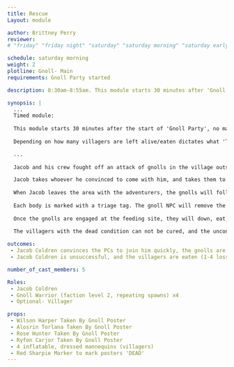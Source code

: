 ```yaml
---
title: Rescue
Layout: module

author: Brittney Perry
reviewer: 
# "friday" "friday night" "saturday" "saturday morning" "saturday early afternoon" "saturday early evening" "saturday night" "reaction" "tavern setup" "townsfolk" "randoms"

schedule: saturday morning
weight: 2
plotline: Gnoll- Main
requirements: Gnoll Party started

description: 8:30am-8:55am. This module starts 30 minutes after 'Gnoll Party' starts. Jacob Coldren, absent during the entirety of 'Gnoll Party' comes to town to ask for help in rescuing 4 abducted villagers. 

synopsis: |
  ...
  Timed module:
  
  This module starts 30 minutes after the start of 'Gnoll Party', no matter what, and ends 20 minutes after that. Jacob is to tell the PCs that they need to rescue the villagers and he needs to rescue the 4 people abducted quickly. Jacob is aware and can share that they have minutes to save these people. He does not know exact minutes, however. The longer it takes the adventurers to switch gears and go from defending to rescue mode, the more bodies stack up. Each person is killed at 5 minute intervals. So, one is killed at 35 minutes after Gnoll Party starts, one at 40 minutes, one at 45 minutes, and one at 50 minutes. Once everyone is dead, the mod will remain open for 'revenge' on the gnolls for 5 minutes. After the 55 minute mark from the start of 'Gnoll Party', the gnolls leave the area and are no longer able to be tracked and engaged.  
  
  Depending on how many villagers are left alive/eaten dictates what 'Taken By Gnoll' posters are hung in the gathering hall after the mod by Jacob Coldren. Each eaten/killed villager gets their own poster.

  ...
  
  Jacob and his crew fought off an attack of gnolls in the village outskirts while the adventurers fought off an attack of the gathering hall. GMG were unsuccessful in repelling the gnolls completely, and the gnolls managed to abduct 4 people from the village and take them to a nearby area to feed on them. Jacob has left his crew to guard the village, and is asking the adventurers to quickly help retrieve the four captives before they are killed and eaten.

  Jacob takes whoever he convinced to come with him, and takes them to the mod area.
  
  When Jacob leaves the area with the adventurers, the gnolls will follow. They will attack and harry the adventurers until they get to the feeding site, where the bodies of the villagers are, and a gnoll is there feasting.
  
  Each body is marked with a triage tag. The gnoll NPC will remove the 'Unconscious condition', one at a time on a body, at 35min, and will remove the 'Dying' condition at 36min, and follow through with the remaining bodies removing each tag at 40min/41min, 45min/46min, and 50min/51min and the gnolls will remain in area for 5 min after that.
  
  Once the gnolls are engaged at the feeding site, they will down, eat, and consume anyone that goes down with the goal of making several gnoll gluttons. They will not feed on a villager. A villager can be carried from the field by PC or NPC just like any body (on a three count, both shoulders).

  The villagers with the dead condition can not be cured, and the unconscious condition will not end until the end of the fighting or until safe one minute. If the PCs wish to talk with the rescued unconscious NPCs, they must make that desire known to mod, otherwise the villagers just wake, thank the PCs and leave. 
 
outcomes: 
 - Jacob Coldren convinces the PCs to join him quickly, the gnolls are defeated, and the villagers rescued 
 - Jacob Coldren is unsuccessful, and the villagers are eaten (1-4 losses).

number_of_cast_members: 5

Roles: 
 - Jacob Coldren
 - Gnoll Warrior (faction level 2, repeating spawns) x4
 - Optional- Villager

props: 
 - Wilson Harper Taken By Gnoll Poster
 - Alosrin Torlana Taken By Gnoll Poster
 - Rose Hunter Taken By Gnoll Poster
 - Ryfon Carjor Taken By Gnoll Poster
 - 4 inflatable, dressed mannequins (villagers)
 - Red Sharpie Marker to mark posters 'DEAD'
---
```

